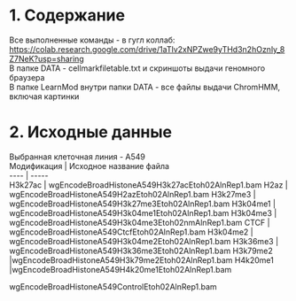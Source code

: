 # 1. Содержание  
Все выполненные команды - в гугл коллаб: https://colab.research.google.com/drive/1aTlv2xNPZwe9yTHd3n2hOznly_8Z7NeK?usp=sharing  
В папке DATA - cellmarkfiletable.txt и скриншоты выдачи геномного браузера  
В папке LearnMod внутри папки DATA - все файлы выдачи ChromHMM, включая картинки  
# 2. Исходные данные  
Выбранная клеточная линия - А549  
Модификация | Исходное название файла  
---- | -----   
H3k27ac | wgEncodeBroadHistoneA549H3k27acEtoh02AlnRep1.bam
H2az | wgEncodeBroadHistoneA549H2azEtoh02AlnRep1.bam
H3k27me3 | wgEncodeBroadHistoneA549H3k27me3Etoh02AlnRep1.bam
H3k04me1 | wgEncodeBroadHistoneA549H3k04me1Etoh02AlnRep1.bam
H3k04me3 | wgEncodeBroadHistoneA549H3k04me3Etoh02nmAlnRep1.bam
CTCF | wgEncodeBroadHistoneA549CtcfEtoh02AlnRep1.bam
H3k04me2 | wgEncodeBroadHistoneA549H3k04me2Etoh02AlnRep1.bam
H3k36me3 | wgEncodeBroadHistoneA549H3k36me3Etoh02AlnRep1.bam
H3k79me2 |wgEncodeBroadHistoneA549H3k79me2Etoh02AlnRep1.bam
H4k20me1 |wgEncodeBroadHistoneA549H4k20me1Etoh02AlnRep1.bam  

wgEncodeBroadHistoneA549ControlEtoh02AlnRep1.bam

